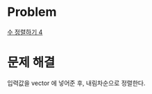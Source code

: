 # Problem
[수 정렬하기 4](https://www.acmicpc.net/problem/11931)
   
# 문제 해결
입력값을 vector 에 넣어준 후, 내림차순으로 정렬한다.   
